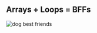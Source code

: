 ## Arrays + Loops = BFFs

![dog best friends](https://media.giphy.com/media/L0NBGdEtE8tUP6MVwH/giphy.gif)